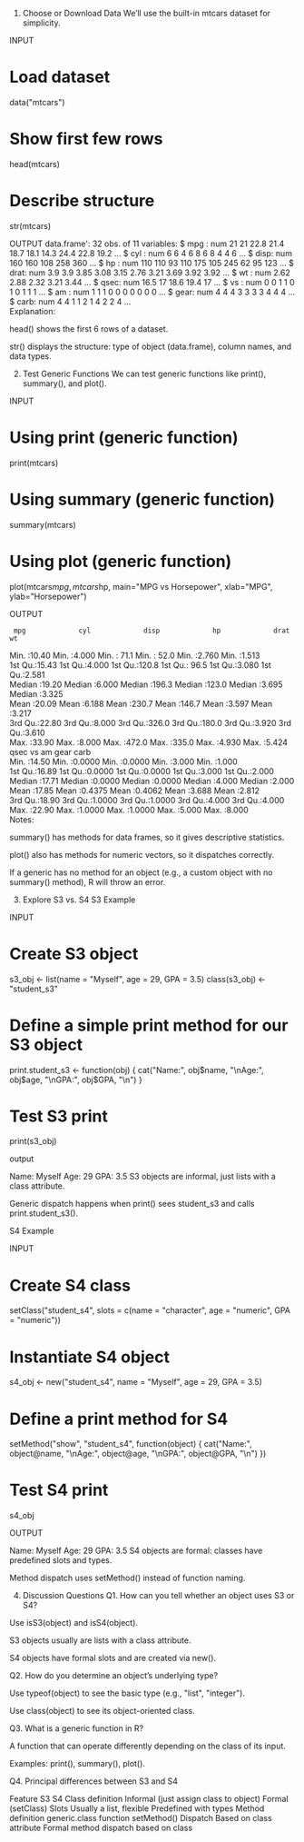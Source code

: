 
1. Choose or Download Data
We’ll use the built-in mtcars dataset for simplicity.

INPUT

# Load dataset
data("mtcars")

# Show first few rows
head(mtcars)

# Describe structure
str(mtcars)
 
OUTPUT
data.frame':	32 obs. of  11 variables:
 $ mpg : num  21 21 22.8 21.4 18.7 18.1 14.3 24.4 22.8 19.2 ...
 $ cyl : num  6 6 4 6 8 6 8 4 4 6 ...
 $ disp: num  160 160 108 258 360 ...
 $ hp  : num  110 110 93 110 175 105 245 62 95 123 ...
 $ drat: num  3.9 3.9 3.85 3.08 3.15 2.76 3.21 3.69 3.92 3.92 ...
 $ wt  : num  2.62 2.88 2.32 3.21 3.44 ...
 $ qsec: num  16.5 17 18.6 19.4 17 ...
 $ vs  : num  0 0 1 1 0 1 0 1 1 1 ...
 $ am  : num  1 1 1 0 0 0 0 0 0 0 ...
 $ gear: num  4 4 4 3 3 3 3 4 4 4 ...
 $ carb: num  4 4 1 1 2 1 4 2 2 4 ...        
Explanation:

head() shows the first 6 rows of a dataset.

str() displays the structure: type of object (data.frame), column names, and data types.

2. Test Generic Functions
We can test generic functions like print(), summary(), and plot().

INPUT

# Using print (generic function)
print(mtcars)

# Using summary (generic function)
summary(mtcars)

# Using plot (generic function)
plot(mtcars$mpg, mtcars$hp, main="MPG vs Horsepower", xlab="MPG", ylab="Horsepower")

OUTPUT 



     mpg             cyl             disp             hp             drat             wt       
 Min.   :10.40   Min.   :4.000   Min.   : 71.1   Min.   : 52.0   Min.   :2.760   Min.   :1.513  
 1st Qu.:15.43   1st Qu.:4.000   1st Qu.:120.8   1st Qu.: 96.5   1st Qu.:3.080   1st Qu.:2.581  
 Median :19.20   Median :6.000   Median :196.3   Median :123.0   Median :3.695   Median :3.325  
 Mean   :20.09   Mean   :6.188   Mean   :230.7   Mean   :146.7   Mean   :3.597   Mean   :3.217  
 3rd Qu.:22.80   3rd Qu.:8.000   3rd Qu.:326.0   3rd Qu.:180.0   3rd Qu.:3.920   3rd Qu.:3.610  
 Max.   :33.90   Max.   :8.000   Max.   :472.0   Max.   :335.0   Max.   :4.930   Max.   :5.424  
      qsec             vs               am              gear            carb      
 Min.   :14.50   Min.   :0.0000   Min.   :0.0000   Min.   :3.000   Min.   :1.000  
 1st Qu.:16.89   1st Qu.:0.0000   1st Qu.:0.0000   1st Qu.:3.000   1st Qu.:2.000  
 Median :17.71   Median :0.0000   Median :0.0000   Median :4.000   Median :2.000  
 Mean   :17.85   Mean   :0.4375   Mean   :0.4062   Mean   :3.688   Mean   :2.812  
 3rd Qu.:18.90   3rd Qu.:1.0000   3rd Qu.:1.0000   3rd Qu.:4.000   3rd Qu.:4.000  
 Max.   :22.90   Max.   :1.0000   Max.   :1.0000   Max.   :5.000   Max.   :8.000  
Notes:

summary() has methods for data frames, so it gives descriptive statistics.

plot() also has methods for numeric vectors, so it dispatches correctly.

If a generic has no method for an object (e.g., a custom object with no summary() method), R will throw an error.

3. Explore S3 vs. S4
S3 Example

INPUT
# Create S3 object
s3_obj <- list(name = "Myself", age = 29, GPA = 3.5)
class(s3_obj) <- "student_s3"

# Define a simple print method for our S3 object
print.student_s3 <- function(obj) {
  cat("Name:", obj$name, "\nAge:", obj$age, "\nGPA:", obj$GPA, "\n")
}

# Test S3 print
print(s3_obj)

output

Name: Myself 
Age: 29 
GPA: 3.5 
S3 objects are informal, just lists with a class attribute.

Generic dispatch happens when print() sees student_s3 and calls print.student_s3().

S4 Example

INPUT
# Create S4 class
setClass("student_s4",
  slots = c(name = "character", age = "numeric", GPA = "numeric"))

# Instantiate S4 object
s4_obj <- new("student_s4", name = "Myself", age = 29, GPA = 3.5)

# Define a print method for S4
setMethod("show", "student_s4", function(object) {
  cat("Name:", object@name, "\nAge:", object@age, "\nGPA:", object@GPA, "\n")
})

# Test S4 print
s4_obj




OUTPUT

Name: Myself 
Age: 29 
GPA: 3.5 
S4 objects are formal: classes have predefined slots and types.

Method dispatch uses setMethod() instead of function naming.

4. Discussion Questions 
Q1. How can you tell whether an object uses S3 or S4?

Use isS3(object) and isS4(object).

S3 objects usually are lists with a class attribute.

S4 objects have formal slots and are created via new().

Q2. How do you determine an object’s underlying type?

Use typeof(object) to see the basic type (e.g., "list", "integer").

Use class(object) to see its object-oriented class.

Q3. What is a generic function in R?

A function that can operate differently depending on the class of its input.

Examples: print(), summary(), plot().

Q4. Principal differences between S3 and S4

Feature	S3	S4
Class definition	Informal (just assign class to object)	Formal (setClass)
Slots	Usually a list, flexible	Predefined with types
Method definition	generic.class function	setMethod()
Dispatch	Based on class attribute	Formal method dispatch based on class
